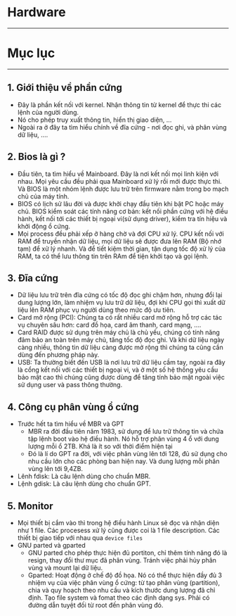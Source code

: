 # Hardware
---

# Mục lục

---

<a name = '1'></a>
## 1. Giới thiệu về phần cứng
- Đây là phần kết nối với kernel. Nhận thông tin từ kernel để thực thi các lệnh của người dùng. 
- Nó cho phép truy xuất thông tin, hiển thị giao diện, ... 
- Ngoài ra ở đây ta tìm hiểu chính về đĩa cứng - nơi đọc ghi, và phân vùng dữ liệu, ....


<a name = '2'></a>
## 2. Bios là gì ?
- Đầu tiên, ta tìm hiểu về Mainboard. Đây là nơi kết nối mọi linh kiện với nhau. Mọi yêu cầu đều phải qua Mainboard xử lý rồi mới được thực thi. Và BIOS là một nhóm lệnh được lưu trữ trên firmware nằm trong bo mạch chủ của máy tính.
- BIOS có lịch sử lâu đời và được khởi chạy đầu tiên khi bật PC hoặc máy chủ. BIOS kiểm soát các tính năng cơ bản: kết nối phần cứng với hệ điều hành, kết nối tới các thiết bị ngoại vi(sử dụng driver), kiểm tra tín hiệu và khởi động ổ cứng.
- Mọi process đều phải xếp ở hàng chờ và đợi CPU xử lý. CPU kết nối với RAM để truyền nhận dữ liệu, mọi dữ liệu sẽ được đưa lên RAM (Bộ nhớ tạm) để xử lý nhanh. Và để tiết kiệm thời gian, tận dụng tốc độ xử lý của RAM, ta có thể lưu thông tin trên RAm để tiện khởi tạo và gọi lệnh.

<a name = '3'></a>
## 3. Đĩa cứng
- Dữ liệu lưu trữ trên đĩa cứng có tốc độ đọc ghi chậm hơn, nhưng đổi lại dung lượng lớn, làm nhiệm vụ lưu trữ dữ liệu, đợi khi CPU gọi thì xuất dữ liệu lên RAM phục vụ người dùng theo mức độ ưu tiên.
- Card mở rộng (PCI): Chúng ta có rất nhiều card mở rộng hỗ trợ các tác vụ chuyên sâu hơn: card đồ họa, card âm thanh, card mạng, ....
- Card RAID được sử dụng trên máy chủ là chủ yếu, chúng có tính năng đảm bảo an toàn trên máy chủ, tăng tốc độ đọc ghi. Và khi dữ liệu ngày càng nhiều, thông tin dữ liệu càng được mở rộng thì chúng ta cũng cần dùng đến phương pháp này.
- USB: Ta thường biết đến USB là nơi lưu trữ dữ liệu cầm tay, ngoài ra đây là cổng kết nối với các thiết bị ngoại vi, và ở một số hệ thống yêu cầu bảo mật cao thì chúng cũng được dùng để tăng tính bảo mật ngoài việc sử dụng user và pass thông thường.

<a name = '4'></a>
## 4. Công cụ phân vùng ổ cứng 
- Trước hết ta tìm hiểu về MBR và GPT
   - MBR ra đời đầu tiên năm 1983, sử dụng để lưu trữ thông tin và chứa tập lệnh boot vào hệ điều hành. Nó hỗ trợ phân vùng 4 ổ với dung lượng mỗi ổ 2TB. Khá là ít so với thời điểm hiện tại
   - Đó là lí do GPT ra đời, với việc phân vùng lên tới 128, đủ sử dụng cho nhu cầu lớn cho các phòng ban hiện nay. Và dung lượng mỗi phân vùng lên tới 9,4ZB.
- Lênh fdisk: Là câu lệnh dùng cho chuẩn MBR.
- Lệnh gdisk: Là câu lệnh dùng cho chuẩn GPT.


<a name = '5'></a>
## 5. Monitor
- Mọi thiết bị cắm vào thì trong hệ điều hành Linux sẽ đọc và nhận diện như 1 file. Các procesess xử lý cũng được coi là 1 file description. Các thiết bị giao tiếp với nhau qua `device files`
- GNU parted và gparted
   - GNU parted cho phép thực hiện đủ portiton, chỉ thêm tính năng đó là resign, thay đổi thư mục đã phân vùng. Tránh việc phải hủy phân vùng và mount lại dữ liệu.
   - Gparted: Hoạt động ở chế độ đồ họa. Nó có thể thực hiện đầy đủ 3 nhiệm vụ của việc phân vùng ổ cứng: từ tạo phân vùng (partition), chia và quy hoạch theo nhu cầu và kích thước dung lượng đã chỉ định. Tạo file system và fomat theo các định dạng sys. Phải có đường dẫn tuyệt đối từ root đến phân vùng đó.
  
